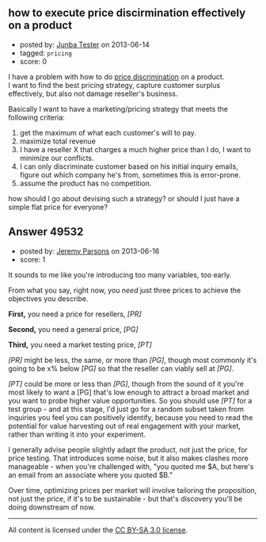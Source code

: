 ## how to execute price discirmination effectively on a product

- posted by: [Junba Tester](https://stackexchange.com/users/-1/26643-junba-tester) on 2013-06-14
- tagged: `pricing`
- score: 0

I have a problem with how to do [price discrimination][1] on a product.<br/>
I want to find the best pricing strategy, capture customer surplus effectively, but also not damage reseller's business.

Basically I want to have a marketing/pricing strategy that meets the following criteria:

 1. get the maximum of what each customer's will to pay.
 2. maximize total revenue
 3. I have a reseller X that charges a much higher price than I do, I want to minimize our conflicts.
 4. I can only discriminate customer based on his initial inquiry emails, figure out which company he's from, sometimes this is error-prone.
 5. assume the product has no competition.

how should I go about devising such a strategy?  or should I just have a simple flat price for everyone?


  [1]: http://webnt.calhoun.edu/distance/internet/business/eco231/downloads/lncm7.pdf


## Answer 49532

- posted by: [Jeremy Parsons](https://stackexchange.com/users/-1/4291-jeremy-parsons) on 2013-06-16
- score: 1

It sounds to me like you're introducing too many variables, too early.

From what you say, right now, you *need* just three prices to achieve the objectives you describe.

**First,** you need a price for resellers, *[PR]*

**Second,** you need a general price, *[PG]*

**Third,** you need a market testing price, *[PT]*

*[PR]* might be less, the same, or more than *[PG]*, though most commonly it's going to be x% below *[PG]* so that the reseller can viably sell at *[PG]*.

*[PT]* could be more or less than *[PG]*, though from the sound of it you're most likely to want a [PG] that's low enough to attract a broad market and you want to probe higher value opportunities. So you should use *[PT]* for a test group - and at this stage, I'd just go for a random subset taken from inquiries you feel you can positively identify, because you need to read the potential for value harvesting out of real engagement with your market, rather than writing it into your experiment.

I generally advise people slightly adapt the product, not just the price, for price testing. That introduces some noise, but it also makes clashes more manageable - when you're challenged with, "you quoted me $A, but here's an email from an associate where you quoted $B." 

Over time, optimizing prices per market will involve tailoring the proposition, not just the price, if it's to be sustainable - but that's discovery you'll be doing downstream of now.



---

All content is licensed under the [CC BY-SA 3.0 license](https://creativecommons.org/licenses/by-sa/3.0/).
